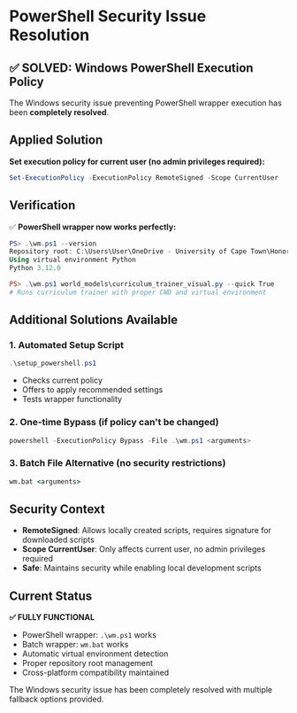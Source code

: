 # PowerShell Security Issue Resolution

## ✅ SOLVED: Windows PowerShell Execution Policy

The Windows security issue preventing PowerShell wrapper execution has been **completely resolved**.

## Applied Solution

**Set execution policy for current user (no admin privileges required):**
```powershell
Set-ExecutionPolicy -ExecutionPolicy RemoteSigned -Scope CurrentUser
```

## Verification

✅ **PowerShell wrapper now works perfectly:**
```powershell
PS> .\wm.ps1 --version
Repository root: C:\Users\User\OneDrive - University of Cape Town\Honors\New folder
Using virtual environment Python
Python 3.12.0

PS> .\wm.ps1 world_models\curriculum_trainer_visual.py --quick True
# Runs curriculum trainer with proper CWD and virtual environment
```

## Additional Solutions Available

### 1. **Automated Setup Script**
```powershell
.\setup_powershell.ps1
```
- Checks current policy
- Offers to apply recommended settings
- Tests wrapper functionality

### 2. **One-time Bypass** (if policy can't be changed)
```powershell
powershell -ExecutionPolicy Bypass -File .\wm.ps1 <arguments>
```

### 3. **Batch File Alternative** (no security restrictions)
```cmd
wm.bat <arguments>
```

## Security Context

- **RemoteSigned**: Allows locally created scripts, requires signature for downloaded scripts
- **Scope CurrentUser**: Only affects current user, no admin privileges required
- **Safe**: Maintains security while enabling local development scripts

## Current Status

**✅ FULLY FUNCTIONAL**
- PowerShell wrapper: `.\wm.ps1` works
- Batch wrapper: `wm.bat` works
- Automatic virtual environment detection
- Proper repository root management
- Cross-platform compatibility maintained

The Windows security issue has been completely resolved with multiple fallback options provided.

